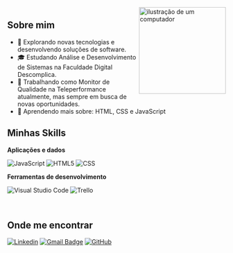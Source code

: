 <img src="https://raw.githubusercontent.com/MicaelliMedeiros/micaellimedeiros/master/image/computer-illustration.png" alt="ilustração de um computador" min-width="200px" max-width="200px" width="200px" align="right">

## Sobre mim

- 🤔 Explorando novas tecnologias e desenvolvendo soluções de software.
- 🎓 Estudando Análise e Desenvolvimento de Sistemas na Faculdade Digital Descomplica.
- 💼 Trabalhando como Monitor de Qualidade na Teleperformance atualmente, mas sempre em busca de novas oportunidades.
- 🌱 Aprendendo mais sobre: HTML, CSS e JavaScript

## Minhas Skills

**Aplicações e dados**

![JavaScript](https://img.shields.io/badge/-JavaScript-333333?style=flat&logo=javascript)
![HTML5](https://img.shields.io/badge/-HTML5-333333?style=flat&logo=HTML5)
![CSS](https://img.shields.io/badge/-CSS-333333?style=flat&logo=CSS3&logoColor=1572B6)


**Ferramentas de desenvolvimento**

![Visual Studio Code](https://img.shields.io/badge/-Visual%20Studio%20Code-333333?style=flat&logo=visual-studio-code&logoColor=007ACC)
![Trello](https://img.shields.io/badge/-Trello-333333?style=flat&logo=trello&logoColor=007ACC)


<br/>

## Onde me encontrar

[![Linkedin](https://img.shields.io/badge/-Thiago_Dantas-blue?style=flat-square&logo=Linkedin&logoColor=white&link=https://www.linkedin.com/in/thiago-dantas-57356a197/)](https://www.linkedin.com/in/thiago-dantas-57356a197/)
[![Gmail Badge](https://img.shields.io/badge/-Thiago_Dantas-006bed?style=flat-square&logo=Gmail&logoColor=white&link=mailto:thiago.dantas170199@gmail.com)](mailto:thiago.dantas170199@gmail.com)
[![GitHub](https://img.shields.io/github/followers/thdmnzs?label=follow&style=social)](https://github.com/Thdmnzs)
